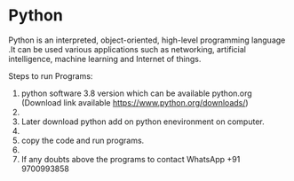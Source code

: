 # Python

Python is an interpreted, object-oriented, high-level programming language .It can be used various applications such as networking, artificial intelligence, machine learning and Internet of things.

Steps to run Programs:

1. python software 3.8 version  which can be  available python.org (Download link available https://www.python.org/downloads/)
2. 
3. Later download python add on python enevironment on computer.
4. 
5. copy the code and run programs.
6. 
7. If any doubts above the programs to contact WhatsApp +91 9700993858
